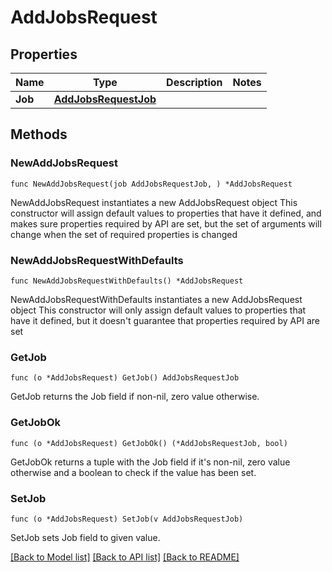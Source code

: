 # AddJobsRequest

## Properties

Name | Type | Description | Notes
------------ | ------------- | ------------- | -------------
**Job** | [**AddJobsRequestJob**](AddJobsRequestJob.md) |  | 

## Methods

### NewAddJobsRequest

`func NewAddJobsRequest(job AddJobsRequestJob, ) *AddJobsRequest`

NewAddJobsRequest instantiates a new AddJobsRequest object
This constructor will assign default values to properties that have it defined,
and makes sure properties required by API are set, but the set of arguments
will change when the set of required properties is changed

### NewAddJobsRequestWithDefaults

`func NewAddJobsRequestWithDefaults() *AddJobsRequest`

NewAddJobsRequestWithDefaults instantiates a new AddJobsRequest object
This constructor will only assign default values to properties that have it defined,
but it doesn't guarantee that properties required by API are set

### GetJob

`func (o *AddJobsRequest) GetJob() AddJobsRequestJob`

GetJob returns the Job field if non-nil, zero value otherwise.

### GetJobOk

`func (o *AddJobsRequest) GetJobOk() (*AddJobsRequestJob, bool)`

GetJobOk returns a tuple with the Job field if it's non-nil, zero value otherwise
and a boolean to check if the value has been set.

### SetJob

`func (o *AddJobsRequest) SetJob(v AddJobsRequestJob)`

SetJob sets Job field to given value.



[[Back to Model list]](../README.md#documentation-for-models) [[Back to API list]](../README.md#documentation-for-api-endpoints) [[Back to README]](../README.md)


